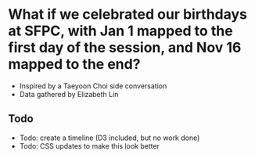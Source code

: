 # What if we celebrated our birthdays at SFPC, with Jan 1 mapped to the first day of the session, and Nov 16 mapped to the end?
* Inspired by a Taeyoon Choi side conversation
* Data gathered by Elizabeth Lin

## Todo
  * Todo: create a timeline (D3 included, but no work done)
  * Todo: CSS updates to make this look better

